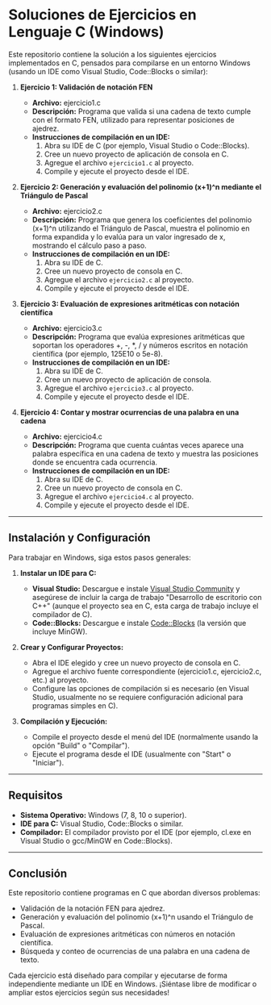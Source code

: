 # Soluciones de Ejercicios en Lenguaje C (Windows)

Este repositorio contiene la solución a los siguientes ejercicios implementados en C, pensados para compilarse en un entorno Windows (usando un IDE como Visual Studio, Code::Blocks o similar):

1. **Ejercicio 1: Validación de notación FEN**  
   - **Archivo:** ejercicio1.c  
   - **Descripción:** Programa que valida si una cadena de texto cumple con el formato FEN, utilizado para representar posiciones de ajedrez.  
   - **Instrucciones de compilación en un IDE:**  
     1. Abra su IDE de C (por ejemplo, Visual Studio o Code::Blocks).  
     2. Cree un nuevo proyecto de aplicación de consola en C.  
     3. Agregue el archivo `ejercicio1.c` al proyecto.  
     4. Compile y ejecute el proyecto desde el IDE.

2. **Ejercicio 2: Generación y evaluación del polinomio (x+1)^n mediante el Triángulo de Pascal**  
   - **Archivo:** ejercicio2.c  
   - **Descripción:** Programa que genera los coeficientes del polinomio (x+1)^n utilizando el Triángulo de Pascal, muestra el polinomio en forma expandida y lo evalúa para un valor ingresado de x, mostrando el cálculo paso a paso.  
   - **Instrucciones de compilación en un IDE:**  
     1. Abra su IDE de C.  
     2. Cree un nuevo proyecto de consola en C.  
     3. Agregue el archivo `ejercicio2.c` al proyecto.  
     4. Compile y ejecute el proyecto desde el IDE.

3. **Ejercicio 3: Evaluación de expresiones aritméticas con notación científica**  
   - **Archivo:** ejercicio3.c  
   - **Descripción:** Programa que evalúa expresiones aritméticas que soportan los operadores +, -, *, / y números escritos en notación científica (por ejemplo, 125E10 o 5e-8).  
   - **Instrucciones de compilación en un IDE:**  
     1. Abra su IDE de C.  
     2. Cree un nuevo proyecto de aplicación de consola.  
     3. Agregue el archivo `ejercicio3.c` al proyecto.  
     4. Compile y ejecute el proyecto desde el IDE.

4. **Ejercicio 4: Contar y mostrar ocurrencias de una palabra en una cadena**  
   - **Archivo:** ejercicio4.c  
   - **Descripción:** Programa que cuenta cuántas veces aparece una palabra específica en una cadena de texto y muestra las posiciones donde se encuentra cada ocurrencia.  
   - **Instrucciones de compilación en un IDE:**  
     1. Abra su IDE de C.  
     2. Cree un nuevo proyecto de consola en C.  
     3. Agregue el archivo `ejercicio4.c` al proyecto.  
     4. Compile y ejecute el proyecto desde el IDE.

---

## Instalación y Configuración

Para trabajar en Windows, siga estos pasos generales:

1. **Instalar un IDE para C:**  
   - **Visual Studio:** Descargue e instale [Visual Studio Community](https://visualstudio.microsoft.com/es/vs/community/) y asegúrese de incluir la carga de trabajo "Desarrollo de escritorio con C++" (aunque el proyecto sea en C, esta carga de trabajo incluye el compilador de C).  
   - **Code::Blocks:** Descargue e instale [Code::Blocks](http://www.codeblocks.org/downloads) (la versión que incluye MinGW).

2. **Crear y Configurar Proyectos:**  
   - Abra el IDE elegido y cree un nuevo proyecto de consola en C.  
   - Agregue el archivo fuente correspondiente (ejercicio1.c, ejercicio2.c, etc.) al proyecto.  
   - Configure las opciones de compilación si es necesario (en Visual Studio, usualmente no se requiere configuración adicional para programas simples en C).

3. **Compilación y Ejecución:**  
   - Compile el proyecto desde el menú del IDE (normalmente usando la opción "Build" o "Compilar").  
   - Ejecute el programa desde el IDE (usualmente con "Start" o "Iniciar").

---

## Requisitos

- **Sistema Operativo:** Windows (7, 8, 10 o superior).  
- **IDE para C:** Visual Studio, Code::Blocks o similar.  
- **Compilador:** El compilador provisto por el IDE (por ejemplo, cl.exe en Visual Studio o gcc/MinGW en Code::Blocks).

---

## Conclusión

Este repositorio contiene programas en C que abordan diversos problemas:
- Validación de la notación FEN para ajedrez.
- Generación y evaluación del polinomio (x+1)^n usando el Triángulo de Pascal.
- Evaluación de expresiones aritméticas con números en notación científica.
- Búsqueda y conteo de ocurrencias de una palabra en una cadena de texto.

Cada ejercicio está diseñado para compilar y ejecutarse de forma independiente mediante un IDE en Windows. ¡Siéntase libre de modificar o ampliar estos ejercicios según sus necesidades!
